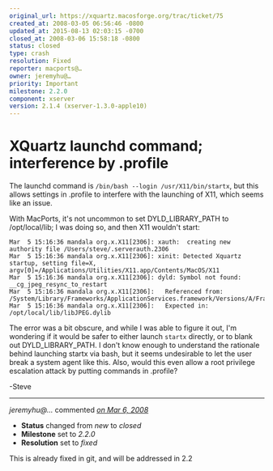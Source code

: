 ```yaml
---
original_url: https://xquartz.macosforge.org/trac/ticket/75
created_at: 2008-03-05 06:56:46 -0800
updated_at: 2015-08-13 02:03:15 -0700
closed_at: 2008-03-06 15:58:18 -0800
status: closed
type: crash
resolution: Fixed
reporter: macports@…
owner: jeremyhu@…
priority: Important
milestone: 2.2.0
component: xserver
version: 2.1.4 (xserver-1.3.0-apple10)
---
```


XQuartz launchd command; interference by .profile
=================================================


The launchd command is `/bin/bash --login /usr/X11/bin/startx`, but this allows settings in .profile to interfere with the launching of X11, which seems like an issue.

With MacPorts, it's not uncommon to set DYLD\_LIBRARY\_PATH to /opt/local/lib; I was doing so, and then X11 wouldn't start:

    Mar  5 15:16:36 mandala org.x.X11[2306]: xauth:  creating new authority file /Users/steve/.serverauth.2306
    Mar  5 15:16:36 mandala org.x.X11[2306]: xinit: Detected Xquartz startup, setting file=X, argv[0]=/Applications/Utilities/X11.app/Contents/MacOS/X11
    Mar  5 15:16:36 mandala org.x.X11[2306]: dyld: Symbol not found: __cg_jpeg_resync_to_restart
    Mar  5 15:16:36 mandala org.x.X11[2306]:   Referenced from: /System/Library/Frameworks/ApplicationServices.framework/Versions/A/Frameworks/ImageIO.framework/Versions/A/ImageIO
    Mar  5 15:16:36 mandala org.x.X11[2306]:   Expected in: /opt/local/lib/libJPEG.dylib

The error was a bit obscure, and while I was able to figure it out, I'm wondering if it would be safer to either launch `startx` directly, or to blank out DYLD\_LIBRARY\_PATH. I don't know enough to understand the rationale behind launching startx via bash, but it seems undesirable to let the user break a system agent like this. Also, would this even allow a root privilege escalation attack by putting commands in .profile?

-Steve



---

*jeremyhu@…* commented *[on Mar 6, 2008](https://xquartz.macosforge.org/trac/ticket/75#comment:1 "March 6, 2008 at 3:58 PM PST")*

-   **Status** changed from *new* to *closed*
-   **Milestone** set to *2.2.0*
-   **Resolution** set to *fixed*

This is already fixed in git, and will be addressed in 2.2



